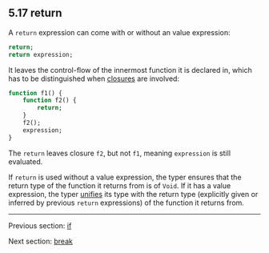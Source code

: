 ## 5.17 return

A `return` expression can come with or without an value expression:

```haxe
return;
return expression;
```

It leaves the control-flow of the innermost function it is declared in, which has to be distinguished when [closures](5.9-Closure.md) are involved:

```haxe
function f1() {
	function f2() {
		return;
	}
	f2();
	expression;
}
```

The `return` leaves closure `f2`, but not `f1`, meaning `expression` is still evaluated.

If `return` is used without a value expression, the typer ensures that the return type of the function it returns from is of `Void`. If it has a value expression, the typer [unifies](3.5-Unification.md) its type with the return type (explicitly given or inferred by previous `return` expressions) of the function it returns from.

---

Previous section: [if](5.14-if.md)

Next section: [break](5.18-break.md)